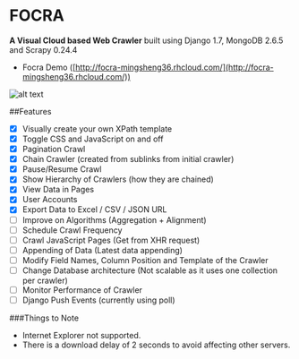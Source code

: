 FOCRA
=====
**A Visual Cloud based Web Crawler** 
built using Django 1.7, MongoDB 2.6.5 and Scrapy 0.24.4

- Focra Demo ([http://focra-mingsheng36.rhcloud.com/](http://focra-mingsheng36.rhcloud.com/))

![alt text](https://github.com/mingsheng36/Focra/blob/master/docs/demo.png "Demo")

##Features
- [x] Visually create your own XPath template
- [x] Toggle CSS and JavaScript on and off
- [x] Pagination Crawl
- [x] Chain Crawler (created from sublinks from initial crawler)
- [x] Pause/Resume Crawl
- [x] Show Hierarchy of Crawlers (how they are chained) 
- [x] View Data in Pages
- [x] User Accounts
- [x] Export Data to Excel / CSV / JSON URL
- [ ] Improve on Algorithms (Aggregation + Alignment)
- [ ] Schedule Crawl Frequency
- [ ] Crawl JavaScript Pages (Get from XHR request)
- [ ] Appending of Data (Latest data appending)
- [ ] Modify Field Names, Column Position and Template of the Crawler
- [ ] Change Database architecture (Not scalable as it uses one collection per crawler)
- [ ] Monitor Performance of Crawler
- [ ] Django Push Events (currently using poll)

###Things to Note
- Internet Explorer not supported.
- There is a download delay of 2 seconds to avoid affecting other servers.

